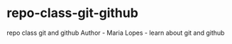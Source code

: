 # repo-class-git-github
repo class git and github
Author - Maria Lopes - learn about git and github

